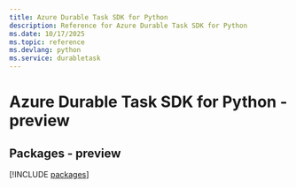 ```yaml
---
title: Azure Durable Task SDK for Python
description: Reference for Azure Durable Task SDK for Python
ms.date: 10/17/2025
ms.topic: reference
ms.devlang: python
ms.service: durabletask
---
```

# Azure Durable Task SDK for Python - preview
## Packages - preview
[!INCLUDE [packages](durable-task-index.md)]
